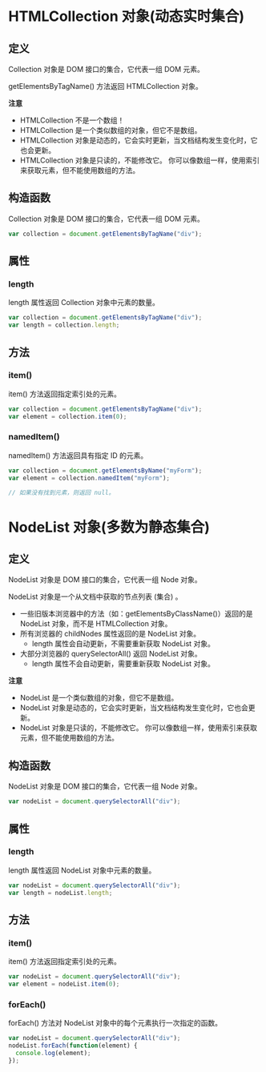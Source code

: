# HTMLCollection 对象(动态实时集合)

## 定义

Collection 对象是 DOM 接口的集合，它代表一组 DOM 元素。

getElementsByTagName() 方法返回 HTMLCollection 对象。

**注意**
* HTMLCollection 不是一个数组！
* HTMLCollection 是一个类似数组的对象，但它不是数组。
* HTMLCollection 对象是动态的，它会实时更新，当文档结构发生变化时，它也会更新。
* HTMLCollection 对象是只读的，不能修改它。
你可以像数组一样，使用索引来获取元素，但不能使用数组的方法。


## 构造函数

Collection 对象是 DOM 接口的集合，它代表一组 DOM 元素。

```javascript
var collection = document.getElementsByTagName("div");
```

## 属性

### length

length 属性返回 Collection 对象中元素的数量。

```javascript
var collection = document.getElementsByTagName("div");
var length = collection.length;
```
## 方法

### item()

item() 方法返回指定索引处的元素。

```javascript
var collection = document.getElementsByTagName("div");
var element = collection.item(0);
```

### namedItem()

namedItem() 方法返回具有指定 ID 的元素。

```javascript
var collection = document.getElementsByName("myForm");
var element = collection.namedItem("myForm");

// 如果没有找到元素，则返回 null。
```

# NodeList 对象(多数为静态集合)

## 定义

NodeList 对象是 DOM 接口的集合，它代表一组 Node 对象。

NodeList 对象是一个从文档中获取的节点列表 (集合) 。

* 一些旧版本浏览器中的方法（如：getElementsByClassName()）返回的是 NodeList 对象，而不是 HTMLCollection 对象。
* 所有浏览器的 childNodes 属性返回的是 NodeList 对象。
  * length 属性会自动更新，不需要重新获取 NodeList 对象。
* 大部分浏览器的 querySelectorAll() 返回 NodeList 对象。
  * length 属性不会自动更新，需要重新获取 NodeList 对象。

**注意**
* NodeList 是一个类似数组的对象，但它不是数组。
* NodeList 对象是动态的，它会实时更新，当文档结构发生变化时，它也会更新。
* NodeList 对象是只读的，不能修改它。
你可以像数组一样，使用索引来获取元素，但不能使用数组的方法。

## 构造函数

NodeList 对象是 DOM 接口的集合，它代表一组 Node 对象。

```javascript
var nodeList = document.querySelectorAll("div");
```

## 属性

### length

length 属性返回 NodeList 对象中元素的数量。

```javascript
var nodeList = document.querySelectorAll("div");
var length = nodeList.length;
```

## 方法

### item()

item() 方法返回指定索引处的元素。

```javascript
var nodeList = document.querySelectorAll("div");
var element = nodeList.item(0);
```

### forEach()

forEach() 方法对 NodeList 对象中的每个元素执行一次指定的函数。

```javascript
var nodeList = document.querySelectorAll("div");
nodeList.forEach(function(element) {
  console.log(element);
});
```